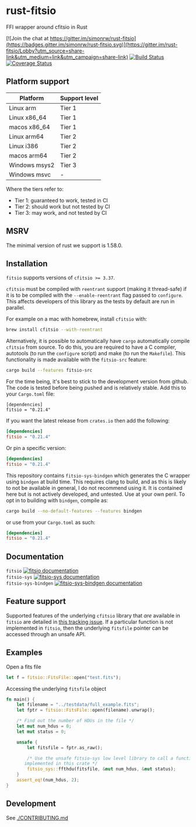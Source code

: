 # rust-fitsio

FFI wrapper around cfitsio in Rust

[![Join the chat at https://gitter.im/simonrw/rust-fitsio](https://badges.gitter.im/simonrw/rust-fitsio.svg)](https://gitter.im/rust-fitsio/Lobby?utm_source=share-link&utm_medium=link&utm_campaign=share-link)
[![Build Status](https://travis-ci.org/simonrw/rust-fitsio.svg?branch=master)](https://travis-ci.org/simonrw/rust-fitsio)
[![Coverage Status](https://coveralls.io/repos/github/simonrw/rust-fitsio/badge.svg?branch=main)](https://coveralls.io/github/simonrw/rust-fitsio?branch=main)

## Platform support

| Platform      | Support level |
| ------------- | ------------- |
| Linux arm     | Tier 1        |
| Linux x86_64  | Tier 1        |
| macos x86_64  | Tier 1        |
| Linux arm64   | Tier 2        |
| Linux i386    | Tier 2        |
| macos arm64   | Tier 2        |
| Windows msys2 | Tier 3        |
| Windows msvc  | -             |

Where the tiers refer to:

- Tier 1: guaranteed to work, tested in CI
- Tier 2: should work but not tested by CI
- Tier 3: may work, and not tested by CI

## MSRV

The minimal version of rust we support is 1.58.0.

## Installation

`fitsio` supports versions of `cfitsio >= 3.37`.

`cfitsio` must be compiled with `reentrant` support (making it
thread-safe) if it is to be compiled with the `--enable-reentrant` flag
passed to `configure`. This affects developers of this library as the
tests by default are run in parallel.

For example on a mac with homebrew, install `cfitsio` with:

```sh
brew install cfitsio --with-reentrant
```

Alternatively, it is possible to automatically have `cargo` automatically
compile `cfitsio` from source. To do this, you are required to have a C
compiler, autotools (to run the `configure` script) and make (to run the
`Makefile`). This functionality is made available with the `fitsio-src` feature:

```sh
cargo build --features fitsio-src
```

For the time being, it's best to stick to the development version from
github. The code is tested before being pushed and is relatively
stable. Add this to your `Cargo.toml` file:

```toml,no_sync
[dependencies]
fitsio = "0.21.4"
```

If you want the latest release from `crates.io` then add the following:

```toml
[dependencies]
fitsio = "0.21.4"
```

Or pin a specific version:

```toml
[dependencies]
fitsio = "0.21.4"
```

This repository contains `fitsio-sys-bindgen` which generates the C
wrapper using `bindgen` at build time. This requires clang to build, and
as this is likely to not be available in general, I do not recommend
using it. It is contained here but is not actively developed, and
untested. Use at your own peril. To opt in to building with `bindgen`,
compile as:

```sh
cargo build --no-default-features --features bindgen
```

or use from your `Cargo.toml` as such:

```toml
[dependencies]
fitsio = "0.21.4"
```

## Documentation

`fitsio` [![`fitsio` documentation](https://docs.rs/fitsio/badge.svg)](https://docs.rs/fitsio/)<br />
`fitsio-sys` [![`fitsio-sys` documentation](https://docs.rs/fitsio-sys/badge.svg)](https://docs.rs/fitsio-sys)<br />
`fitsio-sys-bindgen` [![`fitsio-sys-bindgen` documentation](https://docs.rs/fitsio-sys-bindgen/badge.svg)](https://docs.rs/fitsio-sys-bindgen)<br />

## Feature support

Supported features of the underlying `cfitsio` library that _are_ available in `fitsio` are detailed in [this tracking issue](https://github.com/simonrw/rust-fitsio/issues/15). If a particular function is not implemented in `fitsio`, then the underlying `fitsfile` pointer can be accessed through an unsafe API.

## Examples

Open a fits file

```rust
let f = fitsio::FitsFile::open("test.fits");
```

Accessing the underlying `fitsfile` object

```rust
fn main() {
    let filename = "../testdata/full_example.fits";
    let fptr = fitsio::FitsFile::open(filename).unwrap();

    /* Find out the number of HDUs in the file */
    let mut num_hdus = 0;
    let mut status = 0;

    unsafe {
        let fitsfile = fptr.as_raw();

        /* Use the unsafe fitsio-sys low level library to call a function that is possibly not
       implemented in this crate */
        fitsio_sys::ffthdu(fitsfile, &mut num_hdus, &mut status);
    }
    assert_eq!(num_hdus, 2);
}
```

## Development

See [./CONTRIBUTING.md](./CONTRIBUTING.md)
